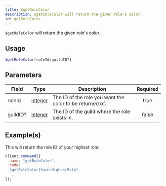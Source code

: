 ```yaml
---
title: $getRoleColor
description: $getRoleColor will return the given role's color.
id: getRoleColor
---
```


`$getRoleColor` will return the given role's color.

## Usage

```php
$getRoleColor[roleId;guildID?]
```

## Parameters

| Field    | Type                                                                                                | Description                                              | Required |
| -------- | --------------------------------------------------------------------------------------------------- | -------------------------------------------------------- | :------: |
| roleId   | [integer](https://developer.mozilla.org/en-US/docs/Web/JavaScript/Reference/Global_Objects/Integer) | The ID of the role you want the color to be returned of. |   true   |
| guildID? | [integer](https://developer.mozilla.org/en-US/docs/Web/JavaScript/Reference/Global_Objects/Integer) | The ID of the guild where the role exists in.            |  false   |

## Example(s)

This will return the role ID of your highest role:

```javascript
client.command({
  name: "getRoleColor",
  code: `
  $getRoleColor[$userHighestRole]
  `,
});
```
